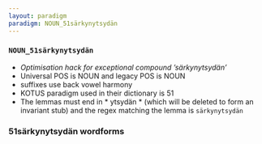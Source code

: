 ```yaml
---
layout: paradigm
paradigm: NOUN_51särkynytsydän
---
```

### ` NOUN_51särkynytsydän `

* _Optimisation hack for exceptional compound ’särkynytsydän’_
* Universal POS is NOUN and legacy POS is NOUN
* suffixes use back vowel harmony
* KOTUS paradigm used in their dictionary is 51
* The lemmas must end in * ytsydän * (which will be deleted to form an invariant stub) and the regex matching the lemma is ` särkynytsydän `

### 51särkynytsydän wordforms


